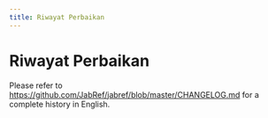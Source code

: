 ```yaml
---
title: Riwayat Perbaikan
---
```


# Riwayat Perbaikan

Please refer to <https://github.com/JabRef/jabref/blob/master/CHANGELOG.md> for a complete history in English.
